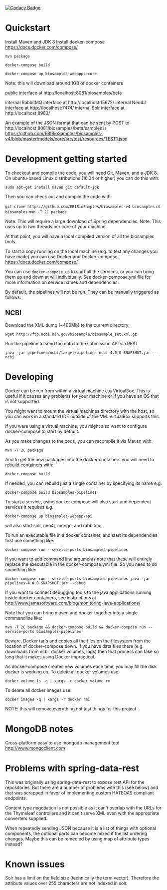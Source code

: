 [![Codacy Badge](https://api.codacy.com/project/badge/Grade/c2acf39bb65d4793ae3420c70ab51388)](https://www.codacy.com/app/afaulconbridge/biosamples-v4?utm_source=github.com&utm_medium=referral&utm_content=EBIBioSamples/biosamples-v4&utm_campaign=badger)

Quickstart
==========

Install Maven and JDK 8
Install docker-compose https://docs.docker.com/compose/

`mvn package`

`docker-compose build`

`docker-compose up biosamples-webapps-core`

Note: this will download around 1GB of docker containers

public interface at http://localhost:8081/biosamples/beta

internal RabbitMQ interface at http://localhost:15672/
internal Neo4J interface at http://localhost:7474/
internal Solr interface at http://localhost:8983/

An example of the JSON format that can be sent by POST to http://localhost:8081/biosamples/beta/samples is https://github.com/EBIBioSamples/biosamples-v4/blob/master/models/core/src/test/resources/TEST1.json

Development getting started
===========================

To checkout and compile the code, you will need Git, Maven, and a JDK 8. On ubuntu-based Linux distributions (16.04 or higher) you can do this with:

`sudo apt-get install maven git default-jdk`

Then you can check out and compile the code with:

`git clone https://github.com/EBIBioSamples/biosamples-v4 biosamples`
`cd biosamples`
`mvn -T 2C package`

Note: This will require a large download of Spring dependencies.
Note: This uses up to two threads per core of your machine.

At that point, you will have a local compiled version of all the biosamples tools.

To start a copy running on the local machine (e.g. to test any changes you have made) you can 
use Docker and Docker-compose. https://docs.docker.com/compose/

You can use `docker-compose up` to start all the services, or you can bring them up and down at 
will individually. See docker-compose.yml file for more information on service names and dependencies.


By default, the pipelines will not be run. They can be manually triggered as follows:

NCBI
----

Download the XML dump (~400Mb) to the current directory:

`wget http://ftp.ncbi.nih.gov/biosample/biosample_set.xml.gz`

Run the pipeline to send the data to the submission API via REST

`java -jar pipelines/ncbi/target/pipelines-ncbi-4.0.0-SNAPSHOT.jar --ncbi`


Developing
==========

Docker can be run from within a virtual machine e.g VirtualBox. This is useful if it causes any 
problems for your machine or if you have an OS that is not supported.

You might want to mount the virtual machines directory with the host, so you can work in a standard 
IDE outside of the VM. VirtualBox supports this.

If you ware using a virtual machine, you might also want to configure docker-compose to start by 
default. 

As you make changes to the code, you can recompile it via Maven with:

`mvn -T 2C package`

And to get the new packages into the docker containers you will need to rebuild containers with:

`docker-compose build`

If needed, you can rebuild just a single container by specifying its name e.g.

`docker-compose build biosamples-pipelines`

To start a service, using docker compose will also start and dependent services it requires e.g.

`docker-compose up biosamples-webapp-api`

will also start solr, neo4j, mongo, and rabbitmq

To run an executable file in a docker container, and start its dependencies first use something like:

`docker-compose run --service-ports biosamples-pipelines`

If you want to add command line arguments note that these will entirely replace the executable in the 
docker-compose.yml file. So you need to do something like:

`docker-compose run --service-ports biosamples-pipelines java -jar pipelines-4.0.0-SNAPSHOT.jar --debug`

If you want to connect debugging tools to the java applications running inside docker containers, 
see instructions at http://www.jamasoftware.com/blog/monitoring-java-applications/

Note that you can bring maven and docker together into a single commandline like:

`mvn -T 2C package && docker-compose build && docker-compose run --service-ports biosamples-pipelines`

Beware, Docker tar's and copies all the files on the filesystem from the location of docker-compose 
down. If you have data files there (e.g. downloads from ncbi, docker volumes, logs) then that process can
take so long that it makes using Docker impractical.
 
As docker-compose creates new volumes each time, you may fill the disk docker is working on. 
To delete all docker volumes use:

`docker volume ls -q | xargs -r docker volume rm` 

To delete all docker images use:

`docker images -q | xargs -r docker rmi`

NOTE: this will remove everything not just things for this project
 
 
MongoDB notes
=============

Cross-platform easy to use mongodb management tool http://www.mongoclient.com
 
 
Problems with spring-data-rest
==============================

This was originally using spring-data-rest to expose rest API for the repositories. But there are a number of 
problems with this (see below) and that was scrapped in favor of implementing custom HATEOAS compliant
endpoints.

Content type negotiation is not possible as it can't overlap with the URLs for the Thymeleaf controllers and
it can't serve XML even with the appropriate converters supplied.

When repeatedly sending JSON because it is a list of things with optional components, the optional 
parts can become mixed if the list ordering changes. Maybe this can be remedied by using map of 
attribute types instead?

Known issues
============

Solr has a limit on the field size (technically the term vector). Therefore the attribute values over 255 characters are not indexed in solr. 

